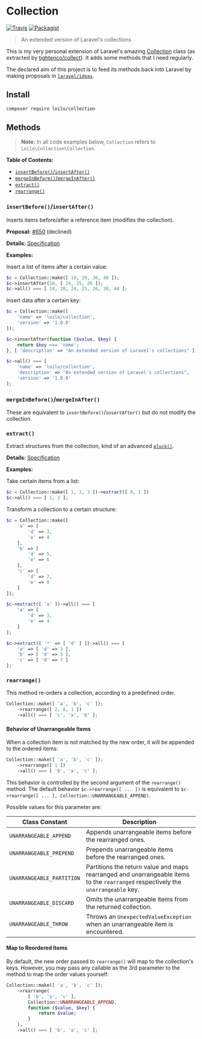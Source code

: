 # Collection
[![Travis](https://img.shields.io/travis/Loilo/Collection.svg?label=unix&logo=travis)](https://travis-ci.org/Loilo/Collection) [![Packagist](https://img.shields.io/packagist/v/loilo/collection.svg)](https://packagist.org/packages/loilo/collection)
> An extended version of Laravel's collections

This is my very personal extension of Laravel's amazing [Collection](https://laravel.com/docs/collections) class (as extracted by [tightenco/collect](https://github.com/tightenco/collect)). It adds some methods that I need regularly.

The declared aim of this project is to feed its methods back into Laravel by making proposals in [`laravel/ideas`](https://github.com/laravel/ideas).

## Install
```bash
composer require loilo/collection
```

## Methods
> **Note:** In all code examples below, `Collection` refers to `Loilo\Collection\Collection`.

**Table of Contents:**
* [`insertBefore()`/`insertAfter()`](#insertbeforeinsertafter)
* [`mergeInBefore()`/`mergeInAfter()`](#mergeinbeforemergeinafter)
* [`extract()`](#extract)
* [`rearrange()`](#rearrange)

### `insertBefore()`/`insertAfter()`
Inserts items before/after a reference item (modifies the collection).

**Proposal:** [#650](https://github.com/laravel/ideas/issues/650) (declined)

**Details:** [Specification](spec/InsertBeforeAfter.md)

**Examples:**

Insert a list of items after a certain value:
```php
$c = Collection::make([ 10, 20, 30, 40 ]);
$c->insertAfter(20, [ 24, 25, 26 ]);
$c->all() === [ 10, 20, 24, 25, 26, 30, 40 ];
```

Insert data after a certain key:
```php
$c = Collection::make([
    'name' => 'loilo/collection',
    'version' => '1.0.0'
]);

$c->insertAfter(function ($value, $key) {
    return $key === 'name';
}, [ 'description' => "An extended version of Laravel's collections" ]);

$c->all() === [
    'name' => 'loilo/collection',
    'description' => "An extended version of Laravel's collections",
    'version' => '1.0.0'
];
```

### `mergeInBefore()`/`mergeInAfter()`
These are equivalent to `insertBefore()`/`insertAfter()` but do not modify the collection.

### `extract()`
Extract structures from the collection, kind of an advanced [`pluck()`](https://laravel.com/docs/collections#method-pluck).

**Details:** [Specification](spec/Extract.md)

**Examples:**

Take certain items from a list:
```php
$c = Collection::make([ 1, 2, 3 ])->extract([ 0, 1 ])
$c->all() === [ 1, 2 ];
```

Transform a collection to a certain structure:
```php
$c = Collection::make([
    'a' => [
        'd' => 3,
        'e' => 4
    ],
    'b' => [
        'd' => 5,
        'e' => 6
    ],
    'c' => [
        'd' => 7,
        'e' => 8
    ]
]);

$c->extract([ 'a' ])->all() === [
    'a' => [
        'd' => 3,
        'e' => 4
    ]
];

$c->extract([ '*' => [ 'd' ] ])->all() === [
    'a' => [ 'd' => 3 ],
    'b' => [ 'd' => 5 ],
    'c' => [ 'd' => 7 ]
];
```

### `rearrange()`
This method re-orders a collection, according to a predefined order.

```php
Collection::make([ 'a', 'b', 'c' ]);
    ->rearrange([ 2, 0, 1 ])
    ->all() === [ 'c', 'a', 'b' ];
```

#### Behavior of Unarrangeable Items
When a collection item is not matched by the new order, it will be appended to the ordered items:

```php
Collection::make([ 'a', 'b', 'c' ]);
    ->rearrange([ 1 ])
    ->all() === [ 'b', 'a', 'c' ];
```

This behavior is controlled by the second argument of the `rearrange()` method. The default behavior `$c->rearrange([ ... ])` is equivalent to `$c->rearrange([ ... ], Collection::UNARRANGEABLE_APPEND)`.

Possible values for this parameter are:

Class Constant            | Description
--------------------------|------------------------
`UNARRANGEABLE_APPEND`    | Appends unarrangeable items before the rearranged ones.
`UNARRANGEABLE_PREPEND`   | Prepends unarrangeable items before the rearranged ones.
`UNARRANGEABLE_PARTITION` | Partitions the return value and maps rearranged and unarrangeable items to the `rearranged` respectively the `unarrangeable` key.
`UNARRANGEABLE_DISCARD`   | Omits the unarrangeable items from the returned collection.
`UNARRANGEABLE_THROW`     | Throws an `UnexpectedValueException` when an unarrangeable item is encountered.

#### Map to Reordered Items
By default, the new order passed to `rearrange()` will map to the collection's keys. However, you may pass any callable as the 3rd parameter to the method to map the order values yourself:

```php
Collection::make([ 'a', 'b', 'c' ]);
    ->rearrange(
        [ 'b', 'a', 'c' ],
        Collection::UNARRANGEABLE_APPEND,
        function ($value, $key) {
            return $value;
        }
    ),
    ->all() === [ 'b', 'a', 'c' ];
```
